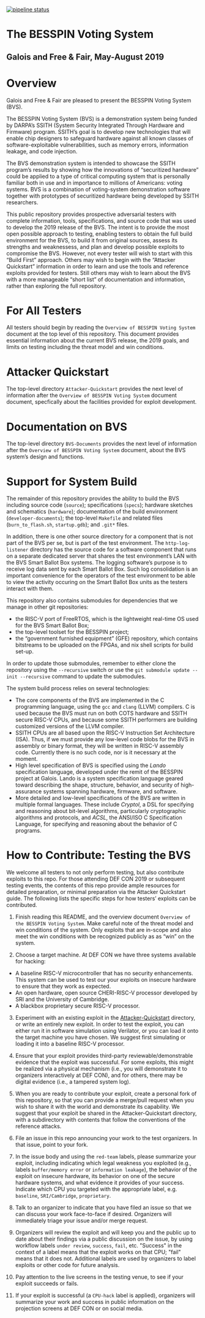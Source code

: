 [![pipeline status](https://gitlab-ext.galois.com/ssith/voting-system/badges/master/pipeline.svg)](https://gitlab-ext.galois.com/ssith/voting-system/commits/master)

# The BESSPIN Voting System
## Galois and Free & Fair, May-August 2019

# Overview

Galois and Free & Fair are pleased to present the BESSPIN Voting
System (BVS).

The BESSPIN Voting System (BVS) is a demonstration system being funded
by DARPA’s SSITH (System Security Integrated Through Hardware and
Firmware) program. SSITH’s goal is to develop new technologies that
will enable chip designers to safeguard hardware against all known
classes of software-exploitable vulnerabilities, such as memory
errors, information leakage, and code injection.

The BVS demonstration system is intended to showcase the SSITH
program’s results by showing how the innovations of “securitized
hardware” could be applied to a type of critical computing system that
is personally familiar both in use and in importance to millions of
Americans: voting systems. BVS is a combination of voting-system
demonstration software together with prototypes of securitized
hardware being developed by SSITH researchers.

This public repository provides prospective adversarial testers with
complete information, tools, specifications, and source code that was
used to develop the 2019 release of the BVS. The intent is to provide
the most open possible approach to testing, enabling testers to obtain
the full build environment for the BVS, to build it from original
sources, assess its strengths and weaknessess, and plan and develop
possible exploits to compromise the BVS.  However, not every tester
will wish to start with this “Build First” approach. Others may wish
to begin with the “Attacker Quickstart” information in order to learn
and use the tools and reference exploits provided for testers. Still
others may wish to learn about the BVS with a more manageable “short
list” of documentation and information, rather than exploring the full
repository.

# For All Testers

All testers should begin by reading the `Overview of BESSPIN Voting
System` document at the top level of this repository. This document
provides essential information about the current BVS release, the 2019
goals, and limits on testing including the threat model and win
conditions.

# Attacker Quickstart

The top-level directory `Attacker-Quickstart` provides the next level
of information after the `Overview of BESSPIN Voting System` document
document, specfically about the facilities provided for exploit
development.

# Documentation on BVS

The top-level directory `BVS-Documents` provides the next level of
information after the `Overview of BESSPIN Voting System` document,
about the BVS system’s design and functions.

# Support for System Build

The remainder of this repository provides the ability to build the BVS
including source code (`source`); specifications (`specs`); hardware
sketches and schematics (`hardware`); documentation of the build
environment (`developer-documents`); the top-level `Makefile` and
related files (`burn_to_flash.sh`, `startup.gdb`); and `.git*` files.

In addition, there is one other source directory for a component that
is not part of the BVS per se, but is part of the test
environment. The `http-log-listener` directory has the source code for
a software component that runs on a separate dedicated server that
shares the test environment’s LAN with the BVS Smart Ballot Box
systems. The logging software’s purpose is to receive log data sent by
each Smart Ballot Box. Such log consolidation is an important
convenience for the operators of the test environment to be able to
view the activity occuring on the Smart Ballot Box units as the
testers interact with them.

This repository also contains submodules for dependencies that we
manage in other git repositories:
- the RISC-V port of FreeRTOS, which is the lightweight real-time OS
  used for the BVS Smart Ballot Box;
- the top-level toolset for the BESSPIN project;
- the “government furnished equipment” (GFE) repository, which
  contains bitstreams to be uploaded on the FPGAs, and nix shell
  scripts for build set-up.

In order to update those submodules, remember to either clone the
repository using the `--recursive` switch or use the `git submodule
update --init --recursive` command to update the submodules.

The system build process relies on several technologies:
- The core components of the BVS are implemented in the C programming
  language, using the `gcc` and `clang` (LLVM) compilers. C is used
  because the BVS must run on both COTS hardware and SSITH secure
  RISC-V CPUs, and because some SSITH performers are building
  customized versions of the LLVM compiler.
- SSITH CPUs are all based upon the RISC-V Instruction Set
  Architecture (ISA).  Thus, if we must provide any low-level code
  blobs for the BVS in assembly or binary format, they will be written
  in RISC-V assembly code.  Currently there is no such code, nor is it
  necessary at the moment.
- High level specification of BVS is specified using the *Lando*
  specification language, developed under the remit of the BESSPIN
  project at Galois.  Lando is a system specification language geared
  toward describing the shape, structure, behavior, and security of
  high-assurance systems spanning hardware, firmware, and software.
- More detailed and low-level specifications of the BVS are written in
  multiple formal languages. These include *Cryptol*, a DSL for
  specifying and reasoning about bit-level algorithms, particularly
  cryptographic algorithms and protocols, and *ACSL*, the ANSI/ISO C
  Specification Language, for specifying and reasoning about the
  behavior of C programs.

# How to Contribute: Testing the BVS

We welcome all testers to not only perform testing, but also
contribute exploits to this repo. For those attending DEF CON 2019 or
subsequent testing events, the contents of this repo provide ample
resources for detailed preparation, or minimal preparation via the
Attacker Quickstart guide. The following lists the specific steps for
how testers’ exploits can be contributed.

1. Finish reading this README, and the overview document `Overview of
   the BESSPIN Voting System`. Make careful note of the threat model
   and win conditions of the system. Only exploits that are in-scope
   and also meet the win conditions with be recognized publicly as as
   “win” on the system.

2. Choose a target machine.  At DEF CON we have three systems
   available for hacking: 
- A baseline RISC-V microcontroller that has no security
      enhancements. This system can be used to test our your exploits
      on insecure hardware to ensure that they work as expected.
- An open hardware, open source CHERI-RISC-V processor developed
      by SRI and the University of Cambridge.
- A blackbox proprietary secure RISC-V processor.

3. Experiment with an existing exploit in the [Attacker-Quickstart](Attacker-Quickstart/README.md)
   directory, or write an entirely new exploit.  In order to test the exploit, you can either run it in
   software simulation using Verilator, or you can load it onto the
   target machine you have chosen.  We suggest first simulating or
   loading it into a baseline RISC-V processor.

4. Ensure that your exploit provides third-party
   reviewable/demonstrable evidence that the exploit was
   successful. For some exploits, this might be realized via a
   physical mechanism (i.e., you will demonstrate it to organizers
   interactively at DEF CON), and for others, there may be digital
   evidence (i.e., a tampered system log).

5. When you are ready to contribute your exploit, create a personal
   fork of this repository, so that you can provide a merge/pull
   request when you wish to share it with the world and demonstrate
   its capability. We suggest that your exploit be shared in the
   Attacker-Quickstart directory, with a subdirectory with contents
   that follow the conventions of the reference attacks.

6. File an issue in this repo announcing your work to the test
   organizers. In that issue, point to your fork.

7. In the issue body and using the `red-team` labels, please summarize
   your exploit, including indicating which legal weakness you
   exploited (e.g., labels `buffer/memory error` or `information
   leakage`), the behavior of the exploit on insecure hardware, its
   behavior on one of the secure hardware systems, and what evidence
   it provides of your success. Indicate which CPU you targeted with
   the appropriate label, e.g. `baseline`, `SRI/Cambridge`,
   `proprietary`.

8. Talk to an organizer to indicate that you have filed an issue so
    that we can discuss your work face-to-face if desired. Organizers
    will immediately triage your issue and/or merge request.

9. Organizers will review the exploit and will keep you and the public
    up to date about their findings via a public discussion on the
    issue, by using workflow labels `under review`, `success`, `fail`,
    etc.  "Success" in the context of a label means that the exploit
    works on that CPU; "fail" means that it does not. Additional
    labels are used by organizers to label exploits or other code for
    future analysis.

10. Pay attention to the live screens in the testing venue, to see if
    your exploit succeeds or fails.

11. If your exploit is successful (a `CPU-hack` label is applied),
    organizers will summarize your work and success in public
    information on the projection screens at DEF CON or on social
    media.

